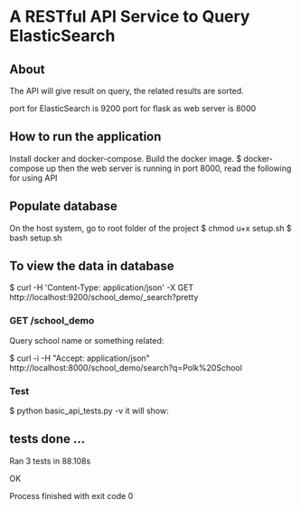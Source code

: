 # A RESTful API Service to Query ElasticSearch

## About
The API will give result on query, the related results are sorted.

port for ElasticSearch is 9200
port for flask as web server is 8000

## How to run the application
Install docker and docker-compose. Build the docker image.
$ docker-compose up
then the web server is running in port 8000, read the following for using API


## Populate database
On the host system, go to root folder of the project
$ chmod u+x setup.sh
$ bash setup.sh

## To view the data in database
$ curl -H 'Content-Type: application/json' -X GET http://localhost:9200/school_demo/_search?pretty


### GET /school_demo
Query school name or something related:

$ curl -i -H "Accept: application/json" http://localhost:8000/school_demo/search?q=Polk%20School

### Test
$ python basic_api_tests.py -v
it will show:

tests done
...
----------------------------------------------------------------------
Ran 3 tests in 88.108s

OK

Process finished with exit code 0

